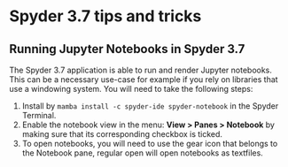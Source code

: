# Spyder 3.7 tips and tricks

## Running Jupyter Notebooks in Spyder 3.7

The Spyder 3.7 application is able to run and render Jupyter notebooks. This can be a necessary use-case  for example if you rely on libraries that use a windowing system. You will need to take the following steps:

1. Install by `mamba install -c spyder-ide spyder-notebook` in the Spyder Terminal.
2. Enable the notebook view in the menu: **View &gt; Panes &gt; Notebook** by making sure that its corresponding checkbox is ticked.
3. To open notebooks, you will need to use the gear icon that belongs to the Notebook pane, regular open will open notebooks as textfiles.



